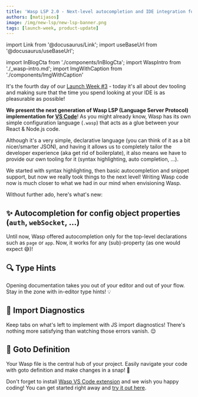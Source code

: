 ```yaml
---
title: 'Wasp LSP 2.0 - Next-level autocompletion and IDE integration for Wasp projects!'
authors: [matijasos]
image: /img/new-lsp/new-lsp-banner.png
tags: [launch-week, product-update]
---
```


import Link from '@docusaurus/Link';
import useBaseUrl from '@docusaurus/useBaseUrl';

import InBlogCta from './components/InBlogCta';
import WaspIntro from './_wasp-intro.md';
import ImgWithCaption from './components/ImgWithCaption'

<ImgWithCaption
    source="img/new-lsp/new-lsp-banner.png"
/>

It's the fourth day of our [Launch Week #3](blog/2023/06/22/wasp-launch-week-three) - today it's all about dev tooling and making sure that the time you spend looking at your IDE is as pleasurable as possible!

**We present the next generation of Wasp LSP (Language Server Protocol) implementation for [VS Code](https://marketplace.visualstudio.com/items?itemName=wasp-lang.wasp)**! As you might already know, Wasp has its own simple configuration language (`.wasp`) that acts as a glue between your React & Node.js code.

Although it's a very simple, declarative language (you can think of it as a bit nicer/smarter JSON), and having it allows us to completely tailor the developer experience (aka get rid of boilerplate), it also means we have to provide our own tooling for it (syntax highlighting, auto completion, ...).

We started with syntax highlighting, then basic autocompletion and snippet support, but now we really took things to the next level! Writing Wasp code now is much closer to what we had in our mind when envisioning Wasp.

Without further ado, here's what's new:

## ✨ Autocompletion for config object properties (`auth`, `webSocket`, ...)

Until now, Wasp offered autocompletion only for the top-level declarations such as `page` or `app`. Now, it works for any (sub)-property (as one would expect 😅)!

<ImgWithCaption
    source="img/new-lsp/dict-completion.gif"
    caption="Fill out your Wasp configuration faster and with less typos! 💻🚀"
/>

## 🔍 Type Hints

Opening documentation takes you out of your editor and out of your flow. Stay in the zone with in-editor type hints! 💡

<ImgWithCaption
    source="img/new-lsp/type-hints.gif"
/>

## 🚨 Import Diagnostics

Keep tabs on what's left to implement with JS import diagnostics! There's nothing more satisfying than watching those errors vanish. 😌

<ImgWithCaption
    source="img/new-lsp/import-diagnostics.gif"
    caption="Wasp now automatically detects if the function you referenced doesn't exist or is not exported."
/>

## 🔗 Goto Definition

Your Wasp file is the central hub of your project. Easily navigate your code with goto definition and make changes in a snap! 💨

<ImgWithCaption
    source="img/new-lsp/goto-definition.gif"
    caption="Cmd/Ctrl + click and Wasp LSP takes you straight to the function body!"
/>


Don't forget to install [Wasp VS Code extension](https://marketplace.visualstudio.com/items?itemName=wasp-lang.wasp) and we wish you happy coding! You can get started right away and [try it out here](/docs/quick-start).
